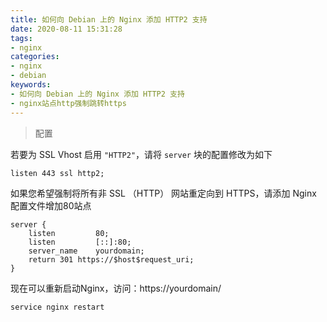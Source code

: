 ```yaml
---
title: 如何向 Debian 上的 Nginx 添加 HTTP2 支持
date: 2020-08-11 15:31:28
tags:
- nginx
categories:
- nginx
- debian
keywords:
- 如何向 Debian 上的 Nginx 添加 HTTP2 支持
- nginx站点http强制跳转https
---
```


 
> 配置 

若要为 SSL Vhost 启用 `"HTTP2"`，请将 `server` 块的配置修改为如下

    listen 443 ssl http2;

如果您希望强制将所有非 SSL （HTTP） 网站重定向到 HTTPS，请添加 Nginx 配置文件增加80站点

    server {
        listen         80;
        listen         [::]:80;
        server_name    yourdomain;
        return 301 https://$host$request_uri;
    }

现在可以重新启动Nginx，访问：https://yourdomain/

    service nginx restart
